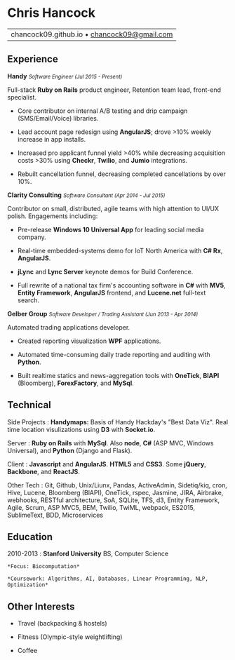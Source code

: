 Chris Hancock
===

||
|:--:|
|chancock09.github.io • chancock09@gmail.com|

Experience
-----

**Handy** <small>_Software Engineer (Jul 2015 - Present)_</small>

Full-stack **Ruby on Rails** product engineer, Retention team lead, front-end specialist.

* Core contributor on internal A/B testing and drip campaign (SMS/Email/Voice) libraries.

* Lead account page redesign using **AngularJS**; drove >10% weekly increase in app installs.

* Increased pro applicant funnel yield >40% while decreasing acquisition costs >30% using **Checkr**, **Twilio**, and **Jumio** integrations.

* Rebuilt cancellation funnel, decreasing completed cancellations by over 10%.

**Clarity Consulting** <small>_Software Consultant (Apr 2014 - Jul 2015)_</small>

Contributor on small, distributed, agile teams with high attention to UI/UX polish. Engagements including:

* Pre-release **Windows 10 Universal App** for leading social media company.

* Real-time embedded-systems demo for IoT North America with **C# Rx**, **AngularJS**.

* **jLync** and **Lync Server** keynote demos for Build Conference.

* Full rewrite of a national tax firm's accounting software in **C#** with **MV5**, **Entity Framework**, **AngularJS** frontend, and **Lucene.net** full-text search.

**Gelber Group** <small>_Software Developer / Trading Assistant (Jun 2013 - Apr 2014)_</small>

Automated trading applications developer.

* Created reporting visualization **WPF** applications.

* Automated time-consuming daily trade reporting and auditing with **Python**.

* Built realtime statics and news-aggregation tools with **OneTick**, **BlAPI** (Bloomberg), **ForexFactory**, and **MySql**.

Technical
-----

Side Projects
:	**Handymaps:** Basis of Handy Hackday's "Best Data Viz". Real time location visulizations using **D3** with **Socket.io**.

Server
:   **Ruby on Rails** with **MySql**. Also **node**, **C#** (ASP MVC, Windows Universal), and **Python** (Django and Flask).

Client
:   **Javascript** and **AngularJS**.  **HTML5** and **CSS3**.  Some **jQuery**, **Backbone**, and **ReactJS**.

Other Tech
:   Git, Github, Unix/Liunx, Pandas, ActiveAdmin,
	  Sidetiq/kiq, cron, Hive, Lucene, Bloomberg (BlAPI),
	  OneTick, rspec, Jasmine, JIRA, Airbrake, webhooks,
	  RESTful architecture, SoA, SQLite, TFS, d3,
    Entity Framework, Agile, Scrum, ASP MVC5, BEM,
    Twilio, TwiML, webpack, ES2015, SublimeText, BDD,
    Microservices

Education
-----

2010-2013
:   **Stanford University** BS, Computer Science

    *Focus: Biocomputation*

    *Coursework: Algorithms, AI, Databases, Linear Programming, NLP, Optimization*

Other Interests
-----

* Travel (backpacking & hostels)

* Fitness (Olympic-style weightlifting)

* Coffee
